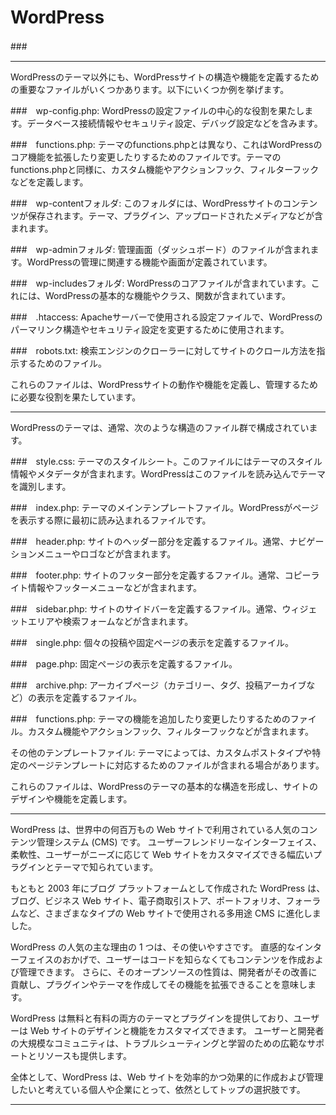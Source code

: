 # WordPress
###　


---


WordPressのテーマ以外にも、WordPressサイトの構造や機能を定義するための重要なファイルがいくつかあります。以下にいくつか例を挙げます。

###　wp-config.php: 
WordPressの設定ファイルの中心的な役割を果たします。データベース接続情報やセキュリティ設定、デバッグ設定などを含みます。

###　functions.php: 
テーマのfunctions.phpとは異なり、これはWordPressのコア機能を拡張したり変更したりするためのファイルです。テーマのfunctions.phpと同様に、カスタム機能やアクションフック、フィルターフックなどを定義します。

###　wp-contentフォルダ: 
このフォルダには、WordPressサイトのコンテンツが保存されます。テーマ、プラグイン、アップロードされたメディアなどが含まれます。

###　wp-adminフォルダ: 
管理画面（ダッシュボード）のファイルが含まれます。WordPressの管理に関連する機能や画面が定義されています。

###　wp-includesフォルダ:
WordPressのコアファイルが含まれています。これには、WordPressの基本的な機能やクラス、関数が含まれています。

###　.htaccess: 
Apacheサーバーで使用される設定ファイルで、WordPressのパーマリンク構造やセキュリティ設定を変更するために使用されます。

###　robots.txt: 
検索エンジンのクローラーに対してサイトのクロール方法を指示するためのファイル。

これらのファイルは、WordPressサイトの動作や機能を定義し、管理するために必要な役割を果たしています。

---

WordPressのテーマは、通常、次のような構造のファイル群で構成されています。

###　style.css: 
テーマのスタイルシート。このファイルにはテーマのスタイル情報やメタデータが含まれます。WordPressはこのファイルを読み込んでテーマを識別します。

###　index.php: 
テーマのメインテンプレートファイル。WordPressがページを表示する際に最初に読み込まれるファイルです。

###　header.php: 
サイトのヘッダー部分を定義するファイル。通常、ナビゲーションメニューやロゴなどが含まれます。

###　footer.php: 
サイトのフッター部分を定義するファイル。通常、コピーライト情報やフッターメニューなどが含まれます。

###　sidebar.php: 
サイトのサイドバーを定義するファイル。通常、ウィジェットエリアや検索フォームなどが含まれます。

###　single.php: 
個々の投稿や固定ページの表示を定義するファイル。

###　page.php: 
固定ページの表示を定義するファイル。

###　archive.php: 
アーカイブページ（カテゴリー、タグ、投稿アーカイブなど）の表示を定義するファイル。

###　functions.php: 
テーマの機能を追加したり変更したりするためのファイル。カスタム機能やアクションフック、フィルターフックなどが含まれます。

その他のテンプレートファイル: テーマによっては、カスタムポストタイプや特定のページテンプレートに対応するためのファイルが含まれる場合があります。

これらのファイルは、WordPressのテーマの基本的な構造を形成し、サイトのデザインや機能を定義します。

---

WordPress は、世界中の何百万もの Web サイトで利用されている人気のコンテンツ管理システム (CMS) です。 ユーザーフレンドリーなインターフェイス、柔軟性、ユーザーがニーズに応じて Web サイトをカスタマイズできる幅広いプラグインとテーマで知られています。

もともと 2003 年にブログ プラットフォームとして作成された WordPress は、ブログ、ビジネス Web サイト、電子商取引ストア、ポートフォリオ、フォーラムなど、さまざまなタイプの Web サイトで使用される多用途 CMS に進化しました。

WordPress の人気の主な理由の 1 つは、その使いやすさです。 直感的なインターフェイスのおかげで、ユーザーはコードを知らなくてもコンテンツを作成および管理できます。 さらに、そのオープンソースの性質は、開発者がその改善に貢献し、プラグインやテーマを作成してその機能を拡張できることを意味します。

WordPress は無料と有料の両方のテーマとプラグインを提供しており、ユーザーは Web サイトのデザインと機能をカスタマイズできます。 ユーザーと開発者の大規模なコミュニティは、トラブルシューティングと学習のための広範なサポートとリソースも提供します。

全体として、WordPress は、Web サイトを効率的かつ効果的に作成および管理したいと考えている個人や企業にとって、依然としてトップの選択肢です。

---
